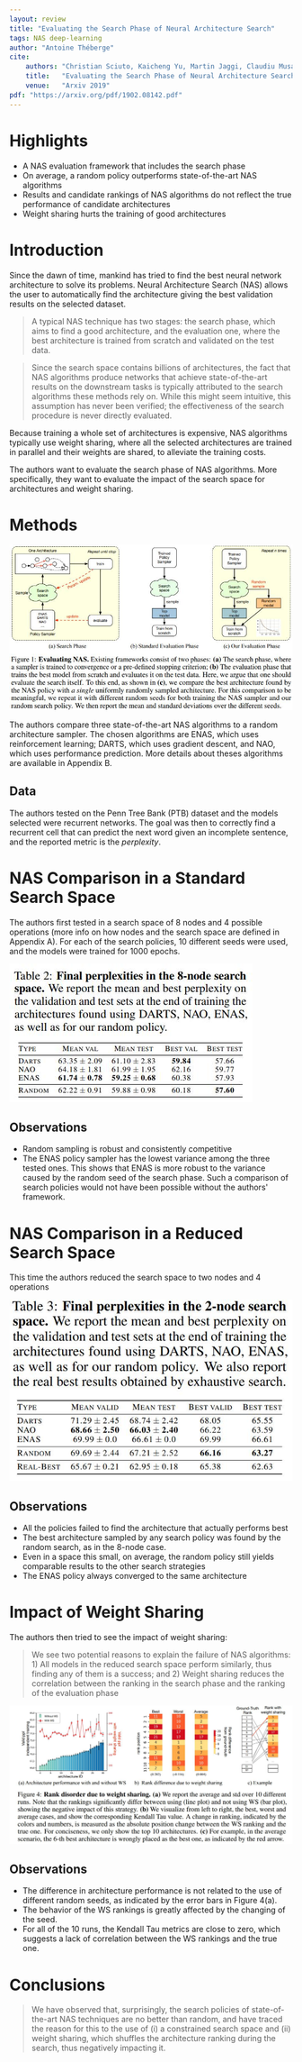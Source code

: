 ```yaml
---
layout: review
title: "Evaluating the Search Phase of Neural Architecture Search"
tags: NAS deep-learning
author: "Antoine Théberge"
cite:
    authors: "Christian Sciuto, Kaicheng Yu, Martin Jaggi, Claudiu Musat, Mathieu Salzmann"
    title:   "Evaluating the Search Phase of Neural Architecture Search"
    venue:   "Arxiv 2019"
pdf: "https://arxiv.org/pdf/1902.08142.pdf"
---
```



# Highlights
- A NAS evaluation framework that includes the search phase
- On average, a random policy outperforms state-of-the-art NAS algorithms
- Results and candidate rankings of NAS algorithms do not reflect the true performance of candidate architectures
- Weight sharing hurts the training of good architectures

# Introduction

Since the dawn of time, mankind has tried to find the best neural network architecture to solve its problems. Neural Architecture Search (NAS) allows the user to automatically find the architecture giving the best validation results on the selected dataset.

>A typical NAS technique has two stages: the search phase, which aims to find a good architecture, and the evaluation one, where the best architecture is trained from scratch and validated on the test data.

> Since the search space contains billions of architectures, the fact that NAS algorithms produce networks that achieve state-of-the-art results on the downstream tasks is typically attributed to the search algorithms these methods rely on. While this might seem intuitive, this assumption has never been verified; the effectiveness of the search procedure is never directly evaluated.

Because training a whole set of architectures is expensive, NAS algorithms typically use weight sharing, where all the selected architectures are trained in parallel and their weights are shared, to alleviate the training costs.

The authors want to evaluate the search phase of NAS algorithms. More specifically, they want to evaluate the impact of the search space for architectures and weight sharing.

# Methods

![](/article/images/EvaluatingNAS/fig1.jpeg)

The authors compare three state-of-the-art NAS algorithms to a random architecture sampler. The chosen algorithms are ENAS, which uses reinforcement learning; DARTS, which uses gradient descent, and NAO, which uses performance prediction. More details about theses algorithms are available in Appendix B.


## Data

The authors tested on the Penn Tree Bank (PTB) dataset and the models selected were recurrent networks. The goal was then to correctly find a recurrent cell that can predict the next word given an incomplete sentence, and the reported metric is the _perplexity_.

# NAS Comparison in a Standard Search Space

The authors first tested in a search space of 8 nodes and 4 possible operations (more info on how nodes and the search space are defined in Appendix A). For each of the search policies, 10 different seeds were used, and the models were trained for 1000 epochs.

![](/article/images/EvaluatingNAS/table2.jpeg)

## Observations

- Random sampling is robust and consistently competitive
- The ENAS policy sampler has the lowest variance among the three tested ones. This shows that ENAS is more robust to the variance caused by the random seed of the search phase. Such a comparison of search policies would not have been possible without the authors' framework.

# NAS Comparison in a Reduced Search Space

This time the authors reduced the search space to two nodes and 4 operations

![](/article/images/EvaluatingNAS/table3.jpeg)

## Observations

- All the policies failed to find the architecture that actually performs best
- The best architecture sampled by any search policy was found by the random search, as in the 8-node case.
- Even in a space this small, on average, the random policy still yields comparable results to the other search strategies
- The ENAS policy always converged to the same architecture

# Impact of Weight Sharing

The authors then tried to see the impact of weight sharing:

> We see two potential reasons to explain the failure of NAS algorithms: 1) All models in the reduced search space perform similarly, thus finding any of them is a success; and 2) Weight sharing reduces the correlation between the ranking in the search phase and the ranking of the evaluation phase

![](/article/images/EvaluatingNAS/fig4.jpeg)

## Observations

- The difference in architecture performance is not related to the use of different random seeds, as indicated by the error bars in Figure 4(a).
- The behavior of the WS rankings is greatly affected by the changing of the seed.
- For all of the 10 runs, the Kendall Tau metrics are close to zero, which suggests a lack of correlation between the WS rankings and the true one.

# Conclusions

> We have observed that, surprisingly, the search policies of state-of-the-art NAS techniques are no better than random, and have traced the reason for this to the use of (i) a constrained search space and (ii) weight sharing, which shuffles the architecture ranking during the search, thus negatively impacting it.
